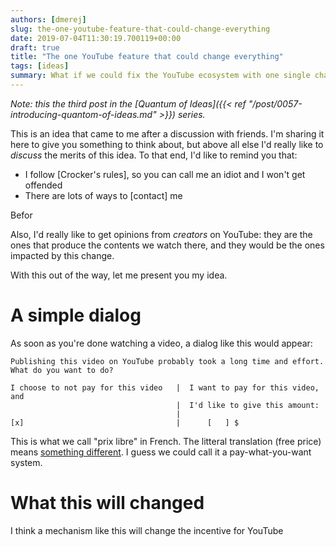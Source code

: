 ```yaml
---
authors: [dmerej]
slug: the-one-youtube-feature-that-could-change-everything
date: 2019-07-04T11:30:19.700119+00:00
draft: true
title: "The one YouTube feature that could change everything"
tags: [ideas]
summary: What if we could fix the YouTube ecosystem with one single change?
---
```


_Note: this the third post in the [Quantum of Ideas]({{< ref "/post/0057-introducing-quantom-of-ideas.md" >}}) series._

This is an idea that came to me after a discussion with friends. I'm sharing it here to give you something to think about, but above all else I'd really like to *discuss* the merits of this idea. To that end, I'd like to remind you that:

* I follow [Crocker's rules], so you can call me an idiot and I won't get offended
* There are lots of ways to [contact] me

Befor

Also, I'd really like to get opinions from *creators* on YouTube: they are the ones that produce the contents we watch there, and they would be the ones impacted by this change.

With this out of the way, let me present you my idea.

# A simple dialog

As soon as you're done watching a video, a dialog like this would appear:

```
Publishing this video on YouTube probably took a long time and effort.
What do you want to do?

I choose to not pay for this video   |  I want to pay for this video, and
                                     |  I'd like to give this amount:
                                     |
[x]                                  |      [   ] $
```

This is what we call "prix libre" in French. The litteral translation (free price) means [something different](). I guess we could call it a pay-what-you-want system.

# What this will changed

I think a mechanism like this will change the incentive for YouTube
